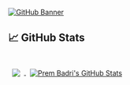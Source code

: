 [![GitHub Banner](https://scontent.fblr20-1.fna.fbcdn.net/v/t39.30808-6/459284229_557688490049584_6119486129739469535_n.jpg?_nc_cat=109&ccb=1-7&_nc_sid=cc71e4&_nc_ohc=OdGV2Ob4nFAQ7kNvgED6Tf5&_nc_ht=scontent.fblr20-1.fna&_nc_gid=AiJlvk98pCgA7RqYZzHC8kg&oh=00_AYBY3nlEizPLcUFp8AjqR9olxKK5HKwFtIBUT6urKC4ErA&oe=66E797B4)](https://prembadri.github.io/personal/)

## &#x1f4c8; GitHub Stats

<br>

<a href="https://github.com/ajainfotechsolutions">
  <img align="center" style="margin:0.5rem" src="https://github-readme-stats.vercel.app/api/top-langs/?username=ajainfotechsolutions&hide=html,css&title_color=ffffff&text_color=c9cacc&icon_color=4AB197&bg_color=1A2B34" />
</a>

<a href="https://github.com/ajainfotechsolutions">
  <img align="center" style="margin:0.5rem" src="https://github-readme-stats.vercel.app/api?username=ajainfotechsolutions&show_icons=true&line_height=27&count_private=true&title_color=ffffff&text_color=c9cacc&icon_color=4AB097&bg_color=1A2B34" alt="Prem Badri's GitHub Stats" />
</a>

<br>
<br>
